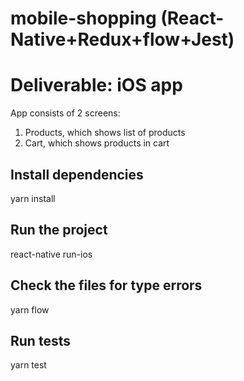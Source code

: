 # mobile-shopping (React-Native+Redux+flow+Jest)

# Deliverable: iOS app
App consists of 2 screens:
1. Products, which shows list of products
2. Cart, which shows products in cart

## Install dependencies
yarn install

## Run the project
react-native run-ios

## Check the files for type errors
yarn flow

## Run tests
yarn test
